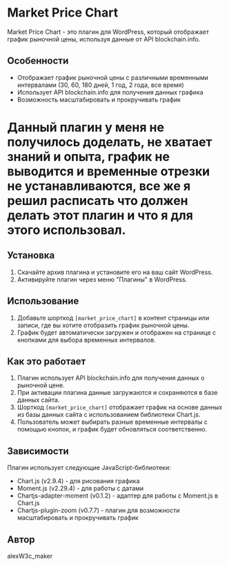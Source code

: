 # Market Price Chart

Market Price Chart - это плагин для WordPress, который отображает график рыночной цены, используя данные от API blockchain.info.

## Особенности

- Отображает график рыночной цены с различными временными интервалами (30, 60, 180 дней, 1 год, 2 года, все время)
- Использует API blockchain.info для получения данных графика
- Возможность масштабировать и прокручивать график

# Данный плагин у меня не получилось доделать, не хватает знаний и опыта, график не выводится и временные отрезки не устанавливаются, все же я решил расписать что должен делать этот плагин и что я для этого использовал.

## Установка

1. Скачайте архив плагина и установите его на ваш сайт WordPress.
2. Активируйте плагин через меню "Плагины" в WordPress.

## Использование

1. Добавьте шорткод `[market_price_chart]` в контент страницы или записи, где вы хотите отобразить график рыночной цены.
2. График будет автоматически загружен и отображен на странице с кнопками для выбора временных интервалов.

## Как это работает

1. Плагин использует API blockchain.info для получения данных о рыночной цене.
2. При активации плагина данные загружаются и сохраняются в базе данных сайта.
3. Шорткод `[market_price_chart]` отображает график на основе данных из базы данных сайта с использованием библиотеки Chart.js.
4. Пользователь может выбирать разные временные интервалы с помощью кнопок, и график будет обновляться соответственно.

## Зависимости

Плагин использует следующие JavaScript-библиотеки:

- Chart.js (v2.9.4) - для рисования графика
- Moment.js (v2.29.4) - для работы с датами
- Chartjs-adapter-moment (v0.1.2) - адаптер для работы с Moment.js в Chart.js
- Chartjs-plugin-zoom (v0.7.7) - плагин для возможности масштабировать и прокручивать график

## Автор

alexW3c_maker
